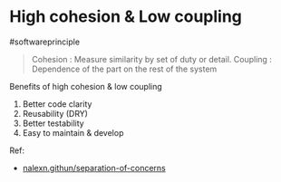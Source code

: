# High cohesion & Low coupling
#softwareprinciple

> Cohesion : Measure similarity by set of duty or detail.
> Coupling : Dependence of the part on the rest of the system 

Benefits of high cohesion & low coupling

1. Better code clarity
2. Reusability (DRY)
3. Better testability
4. Easy to maintain & develop
   
   
Ref:
- [nalexn.githun/separation-of-concerns](https://nalexn.github.io/separation-of-concerns/)